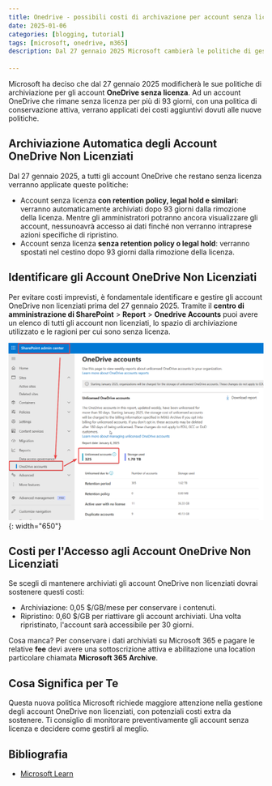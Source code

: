 ```yaml
---
title: Onedrive - possibili costi di archivazione per account senza licenza
date: 2025-01-06
categories: [blogging, tutorial]
tags: [microsoft, onedrive, m365]
description: Dal 27 gennaio 2025 Microsoft cambierà le politiche di gestione per gli account Onedrive senza licenza. In questo articolo verranno illustrati costi e modalità di applicazione.

---
```


Microsoft ha deciso che dal 27 gennaio 2025 modificherà le sue politiche di archiviazione per gli account **OneDrive senza licenza**. Ad un account OneDrive che rimane senza licenza per più di 93 giorni, con una politica di conservazione attiva, verrano applicati dei costi aggiuntivi dovuti alle nuove politiche.

## Archiviazione Automatica degli Account OneDrive Non Licenziati

Dal 27 gennaio 2025, a tutti gli account OneDrive che restano senza licenza verranno applicate queste politiche:

- Account senza licenza **con retention policy, legal hold e similari**: verranno automaticamente archiviati dopo 93 giorni dalla rimozione della licenza. Mentre gli amministratori potranno ancora visualizzare gli account, nessunoavrà accesso ai dati finché non verranno intraprese azioni specifiche di ripristino.
- Account senza licenza **senza retention policy o legal hold**: verranno spostati nel cestino dopo 93 giorni dalla rimozione della licenza.

## Identificare gli Account OneDrive Non Licenziati

Per evitare costi imprevisti, è fondamentale identificare e gestire gli account OneDrive non licenziati prima del 27 gennaio 2025. Tramite il **centro di amministrazione di SharePoint** > **Report** > **Onedrive Accounts** puoi avere un elenco di tutti gli account non licenziati, lo spazio di archiviazione utilizzato e le ragioni per cui sono senza licenza.

![Centro di amministrazione di SharePoint](/assets/2025-01-06/image01.png){: width="650"}

## Costi per l'Accesso agli Account OneDrive Non Licenziati

Se scegli di mantenere archiviati gli account OneDrive non licenziati dovrai sostenere questi costi:
- Archiviazione: 0,05 $/GB/mese per conservare i contenuti.
- Ripristino: 0,60 $/GB per riattivare gli account archiviati. Una volta ripristinato, l'account sarà accessibile per 30 giorni.

Cosa manca? Per conservare i dati archiviati su Microsoft 365 e pagare le relative **fee** devi avere una sottoscrizione attiva e abilitazione una location particolare chiamata **Microsoft 365 Archive**.

## Cosa Significa per Te

Questa nuova politica Microsoft richiede maggiore attenzione nella gestione degli account OneDrive non licenziati, con potenziali costi extra da sostenere. Ti consiglio di monitorare preventivamente gli account senza licenza e decidere come gestirli al meglio.

## Bibliografia
- [Microsoft Learn](https://learn.microsoft.com/en-us/sharepoint/unlicensed-onedrive-accounts)
